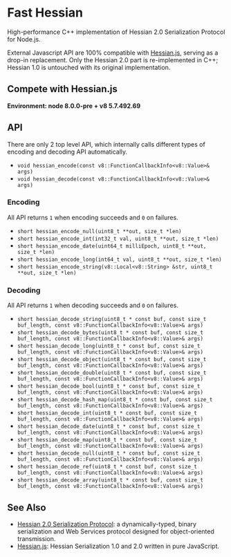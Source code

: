 # Fast Hessian

High-performance C++ implementation of Hessian 2.0 Serialization Protocol for Node.js.

External Javascript API are 100% compatible with [Hessian.js](https://github.com/node-modules/hessian.js), serving as a drop-in replacement. Only the Hessian 2.0 part is re-implemented in C++; Hessian 1.0 is untouched with its original implementation. 

## Compete with Hessian.js

**Environment: node 8.0.0-pre + v8 5.7.492.69**

## API

There are only 2 top level API, which internally calls different types of encoding and decoding API automatically.

- `void hessian_encode(const v8::FunctionCallbackInfo<v8::Value>& args)`
- `void hessian_decode(const v8::FunctionCallbackInfo<v8::Value>& args)`

### Encoding

All API returns `1` when encoding succeeds and `0` on failures.

- `short hessian_encode_null(uint8_t **out, size_t *len)`
- `short hessian_encode_int(int32_t val, uint8_t **out, size_t *len)`
- `short hessian_encode_date(uint64_t milliEpoch, uint8_t **out, size_t *len)`
- `short hessian_encode_long(int64_t val, uint8_t **out, size_t *len)`
- `short hessian_encode_string(v8::Local<v8::String> &str, uint8_t **out, size_t *len)`

### Decoding

All API returns `1` when decoding succeeds and `0` on failures.

- `short hessian_decode_string(uint8_t * const buf, const size_t buf_length, const v8::FunctionCallbackInfo<v8::Value>& args)`
- `short hessian_decode_bytes(uint8_t * const buf, const size_t buf_length, const v8::FunctionCallbackInfo<v8::Value>& args)`
- `short hessian_decode_long(uint8_t * const buf, const size_t buf_length, const v8::FunctionCallbackInfo<v8::Value>& args)`
- `short hessian_decode_object(uint8_t * const buf, const size_t buf_length, const v8::FunctionCallbackInfo<v8::Value>& args)`
- `short hessian_decode_double(uint8_t * const buf, const size_t buf_length, const v8::FunctionCallbackInfo<v8::Value>& args)`
- `short hessian_decode_bool(uint8_t * const buf, const size_t buf_length, const v8::FunctionCallbackInfo<v8::Value>& args)`
- `short hessian_decode_hash_map(uint8_t * const buf, const size_t buf_length, const v8::FunctionCallbackInfo<v8::Value>& args)`
- `short hessian_decode_int(uint8_t * const buf, const size_t buf_length, const v8::FunctionCallbackInfo<v8::Value>& args)`
- `short hessian_decode_date(uint8_t * const buf, const size_t buf_length, const v8::FunctionCallbackInfo<v8::Value>& args)`
- `short hessian_decode_map(uint8_t * const buf, const size_t buf_length, const v8::FunctionCallbackInfo<v8::Value>& args)`
- `short hessian_decode_null(uint8_t * const buf, const size_t buf_length, const v8::FunctionCallbackInfo<v8::Value>& args)`
- `short hessian_decode_ref(uint8_t * const buf, const size_t buf_length, const v8::FunctionCallbackInfo<v8::Value>& args)`
- `short hessian_decode_array(uint8_t * const buf, const size_t buf_length, const v8::FunctionCallbackInfo<v8::Value>& args)`

## See Also

* [Hessian 2.0 Serialization Protocol](http://hessian.caucho.com/doc/hessian-serialization.html): a dynamically-typed, binary serialization and Web Services protocol designed for object-oriented transmission.
* [Hessian.js](https://github.com/node-modules/hessian.js): Hessian Serialization 1.0 and 2.0 written in pure JavaScript.
